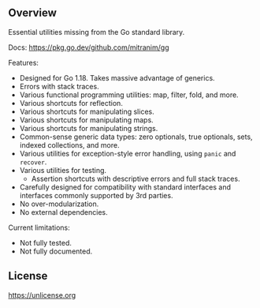 ## Overview

Essential utilities missing from the Go standard library.

Docs: https://pkg.go.dev/github.com/mitranim/gg

Features:

  * Designed for Go 1.18. Takes massive advantage of generics.
  * Errors with stack traces.
  * Various functional programming utilities: map, filter, fold, and more.
  * Various shortcuts for reflection.
  * Various shortcuts for manipulating slices.
  * Various shortcuts for manipulating maps.
  * Various shortcuts for manipulating strings.
  * Common-sense generic data types: zero optionals, true optionals, sets, indexed collections, and more.
  * Various utilities for exception-style error handling, using `panic` and `recover`.
  * Various utilities for testing.
    * Assertion shortcuts with descriptive errors and full stack traces.
  * Carefully designed for compatibility with standard interfaces and interfaces commonly supported by 3rd parties.
  * No over-modularization.
  * No external dependencies.

Current limitations:

  * Not fully tested.
  * Not fully documented.

## License

https://unlicense.org
